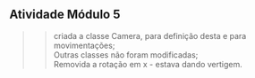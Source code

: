 ## Atividade Módulo 5

>>criada a classe Camera, para definição desta e para movimentações; <br>
>>Outras classes não foram modificadas;<br>
>>Removida a rotação em x - estava dando vertigem.<br>
